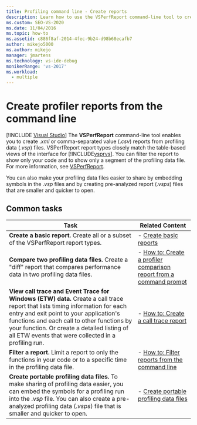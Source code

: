 ```yaml
---
title: Profiling command line - Create reports
description: Learn how to use the VSPerfReport command-line tool to create .xml or .csv (comma-separated value) reports from profiling data files.
ms.custom: SEO-VS-2020
ms.date: 11/04/2016
ms.topic: how-to
ms.assetid: c886f8af-2014-4fec-9b24-d98b68ecafb7
author: mikejo5000
ms.author: mikejo
manager: jmartens
ms.technology: vs-ide-debug
monikerRange: 'vs-2017'
ms.workload: 
  - multiple
---
```

# Create profiler reports from the command line

 [!INCLUDE [Visual Studio](~/includes/applies-to-version/vs-not-mac.md)]
The **VSPerfReport** command-line tool enables you to create .*xml* or comma-separated value (.*csv*) reports from profiling data (.*vsp*) files. VSPerfReport report types closely match the table-based views of the interface for [!INCLUDE[vsprvs](../code-quality/includes/vsprvs_md.md)]. You can filter the report to show only your code and to show only a segment of the profiling data file. For more information, see [VSPerfReport](../profiling/vsperfreport.md).

 You can also make your profiling data files easier to share by embedding symbols in the .*vsp* files and by creating pre-analyzed report (.*vsps*) files that are smaller and quicker to open.

## Common tasks

|Task|Related Content|
|----------|---------------------|
|**Create a basic report.** Create all or a subset of the VSPerfReport report types.|-   [Create basic reports](../profiling/creating-basic-profiling-reports-from-the-command-line.md)|
|**Compare two profiling data files.** Create a "diff" report that compares performance data in two profiling data files.|-   [How to: Create a profiler comparison report from a command prompt](../profiling/how-to-create-a-profiler-comparison-report-from-a-command-prompt.md)|
|**View call trace and Event Trace for Windows (ETW) data.** Create a call trace report that lists timing information for each entry and exit point to your application's functions and each call to other functions by your function. Or create a detailed listing of all ETW events that were collected in a profiling run.|-   [How to: Create a call trace report](../profiling/how-to-create-a-profiling-tools-call-trace-report.md)|
|**Filter a report.** Limit a report to only the functions in your code or to a specific time in the profiling data file.|-   [How to: Filter reports from the command line](../profiling/how-to-filter-reports-from-the-command-line.md)|
|**Create portable profiling data files.** To make sharing of profiling data easier, you can embed the symbols for a profiling run into the .*vsp* file. You can also create a pre-analyzed profiling data (.*vsps*) file that is smaller and quicker to open.|-   [Create portable profiling data files](../profiling/creating-portable-profiling-data-files-from-the-command-line.md)|
